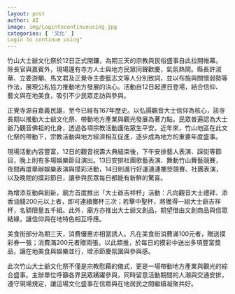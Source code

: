 ```yaml
---
layout: post
author: AI
image: img/Logintocontinueusing.jpg
categories: [ '文化' ]
Login to continue using"
---
```

竹山大士爺文化祭於12日正式開鑼，為期三天的宗教與民俗盛事自此拉開帷幕。除長官與嘉賓外，現場還有寺方人士與地方民眾同聲歡慶，氣氛熱鬧。縣長許淑華、立委游顒、馬文君及正覺寺主委籃志文等人分別致詞，並以布施與關懷弱勢等作法，展現公私協力推動地方發展的決心。活動自12日起連日登場，結合信仰、藝文與在地美食，吸引不少民眾走訪與參與。

正覺寺源自嘉義民雄，至今已經有167年歷史。以弘揚觀音大士信仰為核心，該寺長期以推動大士爺文化祭、帶動地方產業與觀光發展為著力點。民眾普遍認為大士爺乃觀音佛祖的化身，透過各項宗教活動護佑眾生平安。近年來，竹山地區在此文化祭的帶動下，宗教活動與地方經濟相互促進，逐步成為地方的重要年度盛事。

現場活動內容豐富，12日的觀音祝壽大典結束後，下午安排藝人表演、踩街等節目，晚上則有多場娛樂節目演出。13日安排社團歌藝表演、舞動竹山舞藝競賽，夜間再度舉辦娛樂表演與摸彩活動，14日則進行好運連連擲筊競賽、社團表演，以及晚間的摸彩節目，讓參與民眾每日都能有新鮮的驚喜。

為增添互動與創新，廟方首度推出「大士爺吉祥杯」活動：凡向觀音大士禮拜、添香油錢200元以上者，即可連續擲杯三次；若擊中聖杯，將獲得一組大士爺吉祥杯，名額限量五千組。此外，廟方亦推出大士爺文創品，期望借由文創商品與信眾結緣，讓信仰與在地特色相互呼應。

美食街部分為期三天，消費優惠亦相當誘人。凡在美食街消費滿100元者，贈送摸彩券一張；消費滿200元者贈兩張，以此類推，於每日的摸彩中送出多項豐富獎品，讓在地美食與娛樂並行，增添節慶氛圍與參與感。

此次竹山大士爺文化祭不僅是宗教慰藉的儀式，更是一場帶動地方產業與觀光的綜合盛事。主辦單位呼籲各界民眾踴躍參與，同時留意活動期間的人潮與交通安排，遵守現場規定，讓這場文化盛事在信眾與在地居民之間繼續凝聚共好。